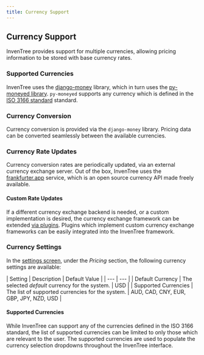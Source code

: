 ```yaml
---
title: Currency Support
---
```


## Currency Support

InvenTree provides support for multiple currencies, allowing pricing information to be stored with base currency rates.

### Supported Currencies

InvenTree uses the [django-money](https://github.com/django-money/django-money) library, which in turn uses the [py-moneyed library](https://py-moneyed.readthedocs.io/en/latest/index.html). `py-moneyed` supports any currency which is defined in the [ISO 3166 standard](https://en.wikipedia.org/wiki/List_of_ISO_3166_country_codes) standard.

### Currency Conversion

Currency conversion is provided via the `django-money` library. Pricing data can be converted seamlessly between the available currencies.

### Currency Rate Updates

Currency conversion rates are periodically updated, via an external currency exchange server. Out of the box, InvenTree uses the [frankfurter.app](https://www.frankfurter.app/) service, which is an open source currency API made freely available.

#### Custom Rate Updates

If a different currency exchange backend is needed, or a custom implementation is desired, the currency exchange framework can be extended [via plugins](../extend/plugins/currency.md). Plugins which implement custom currency exchange frameworks can be easily integrated into the InvenTree framework.

### Currency Settings

In the [settings screen](./global.md), under the *Pricing* section, the following currency settings are available:

| Setting | Description | Default Value |
| --- | --- |
| Default Currency | The selected *default* currency for the system. | USD |
| Supported Currencies | The list of supported currencies for the system. | AUD, CAD, CNY, EUR, GBP, JPY, NZD, USD |

#### Supported Currencies

While InvenTree can support any of the currencies defined in the ISO 3166 standard, the list of supported currencies can be limited to only those which are relevant to the user. The supported currencies are used to populate the currency selection dropdowns throughout the InvenTree interface.
